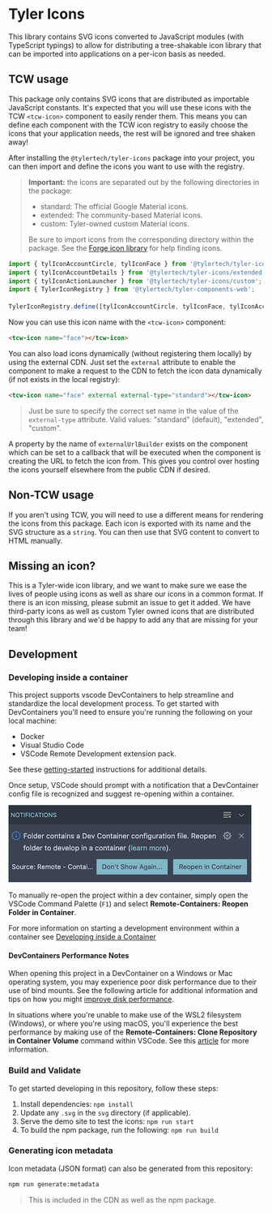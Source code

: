# Tyler Icons

This library contains SVG icons converted to JavaScript modules (with TypeScript typings) to allow for distributing a tree-shakable
icon library that can be imported into applications on a per-icon basis as needed.

## TCW usage

This package only contains SVG icons that are distributed as importable JavaScript constants. It's expected that you will use these
icons with the TCW `<tcw-icon>` component to easily render them. This means you can define each component with the TCW icon registry
to easily choose the icons that your application needs, the rest will be ignored and tree shaken away!

After installing the `@tylertech/tyler-icons` package into your project, you can then import and define the icons you want to use with
the registry.

> **Important:** the icons are separated out by the following directories in the package:
> * standard: The official Google Material icons.
> * extended: The community-based Material icons.
> * custom: Tyler-owned custom Material icons.
>
> Be sure to import icons from the corresponding directory within the package. See the [Forge icon library](https://forge.tylertech.com/core-components/iconography/library) for help finding icons.

```ts
import { tylIconAccountCircle, tylIconFace } from '@tylertech/tyler-icons/standard';
import { tylIconAccountDetails } from '@tylertech/tyler-icons/extended';
import { tylIconActionLauncher } from '@tylertech/tyler-icons/custom';
import { TylerIconRegistry } from '@tylertech/tyler-components-web';

TylerIconRegistry.define([tylIconAccountCircle, tylIconFace, tylIconAccountDetails, tylIconActionLauncher]);
```

 Now you can use this icon name with the `<tcw-icon>` component:

 ```html
 <tcw-icon name="face"></tcw-icon>
 ```

 You can also load icons dynamically (without registering them locally) by using the external CDN. Just set the `external` attribute to enable the component to make a request to the CDN to fetch the icon data dynamically (if not exists in the local registry):

 ```html
 <tcw-icon name="face" external external-type="standard"></tcw-icon>
 ```
 
 > Just be sure to specify the correct set name in the value of the `external-type` attribute. Valid values: "standard" (default), "extended", "custom".
 
 A property by the name of `externalUrlBuilder` exists on the component which can be set to a callback that will be executed when the component is creating the URL to fetch the icon from. This gives you control over hosting the icons yourself elsewhere from the public CDN if desired.

## Non-TCW usage

If you aren't using TCW, you will need to use a different means for rendering the icons from this package. Each icon is exported with its
name and the SVG structure as a `string`. You can then use that SVG content to convert to HTML manually.

## Missing an icon?

This is a Tyler-wide icon library, and we want to make sure we ease the lives of people using icons as well as share our icons in a common
format. If there is an icon missing, please submit an issue to get it added. We have third-party icons as well as custom Tyler owned icons
that are distributed through this library and we'd be happy to add any that are missing for your team!

## Development

### Developing inside a container

This project supports vscode DevContainers to help streamline and standardize the local development process. To get started with DevContainers you'll need to ensure you're running the following on your local machine:

- Docker
- Visual Studio Code
- VSCode Remote Development extension pack.

See these [getting-started](https://code.visualstudio.com/docs/remote/containers#_installation) instructions for additional details.

Once setup, VSCode should prompt with a notification that a DevContainer config file is recognized and suggest re-opening within a container.

![devcontainer_notification](docs/img/devcontainer_notification.png)

To manually re-open the project within a dev container, simply open the VSCode Command Palette (`F1`) and select **Remote-Containers: Reopen Folder in Container**.

For more information on starting a development environment within a container see [Developing inside a Container](https://code.visualstudio.com/docs/remote/containers)

#### DevContainers Performance Notes

When opening this project in a DevContainer on a Windows or Mac operating system, you may experience poor disk performance due to their use of bind mounts. See the following article for additional information and tips on how you might [improve disk performance](https://code.visualstudio.com/remote/advancedcontainers/improve-performance).

In situations where you're unable to make use of the WSL2 filesystem (Windows), or where you're using macOS, you'll experience the best performance by making use of the **Remote-Containers: Clone Repository in Container Volume** command within VSCode. See this [article](https://code.visualstudio.com/remote/advancedcontainers/improve-performance#_use-clone-repository-in-container-volume) for more information.

### Build and Validate

To get started developing in this repository, follow these steps:

1. Install dependencies: `npm install`
2. Update any `.svg` in the `svg` directory (if applicable).
3. Serve the demo site to test the icons: `npm run start`
4. To build the npm package, run the following: `npm run build`

### Generating icon metadata

Icon metadata (JSON format) can also be generated from this repository:

```bash
npm run generate:metadata
```


> This is included in the CDN as well as the npm package.




